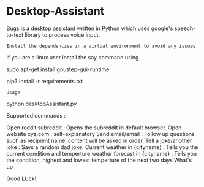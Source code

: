 # Desktop-Assistant
Bugs is a desktop assistant written in Python which uses google's speech-to-text library to process voice input.

    Install the dependencies in a virtual environment to avoid any issues. 

If you are a linux user install the say command using

sudo apt-get install gnustep-gui-runtime


pip3 install -r requirements.txt

    Usage

python desktopAssistant.py

Supported commands :

Open reddit subreddit : Opens the subreddit in default browser.
Open website xyz.com : self-explanatory
Send email/email : Follow up questions such as recipient name, content will be asked in order.
Tell a joke/another joke : Says a random dad joke.
Current weather in {cityname} : Tells you the current condition and temperture
weather forecast in {cityname} : Tells you the condition, highest and lowest temperture of the next two days
What's up

Good LUck!
